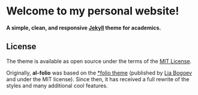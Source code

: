 # Welcome to my personal website!


**A simple, clean, and responsive [Jekyll](https://jekyllrb.com/) theme for academics.**

## License

The theme is available as open source under the terms of the [MIT License](https://github.com/alshedivat/al-folio/blob/main/LICENSE).

Originally, **al-folio** was based on the [\*folio theme](https://github.com/bogoli/-folio) (published by [Lia Bogoev](https://liabogoev.com) and under the MIT license). Since then, it has received a full rewrite of the styles and many additional cool features.

